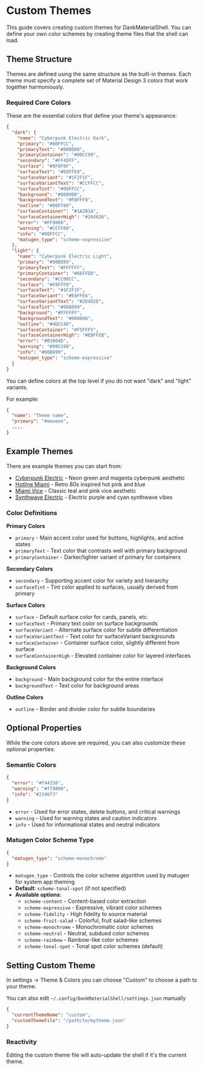 # Custom Themes

This guide covers creating custom themes for DankMaterialShell. You can define your own color schemes by creating theme files that the shell can load.

## Theme Structure

Themes are defined using the same structure as the built-in themes. Each theme must specify a complete set of Material Design 3 colors that work together harmoniously.

### Required Core Colors

These are the essential colors that define your theme's appearance:

```json
{
  "dark": {
    "name": "Cyberpunk Electric Dark",
    "primary": "#00FFCC",
    "primaryText": "#000000",
    "primaryContainer": "#00CC99",
    "secondary": "#FF4DFF",
    "surface": "#0F0F0F",
    "surfaceText": "#E0FFE0",
    "surfaceVariant": "#1F2F1F",
    "surfaceVariantText": "#CCFFCC",
    "surfaceTint": "#00FFCC",
    "background": "#000000",
    "backgroundText": "#F0FFF0",
    "outline": "#80FF80",
    "surfaceContainer": "#1A2B1A",
    "surfaceContainerHigh": "#264026",
    "error": "#FF0066",
    "warning": "#CCFF00",
    "info": "#00FFCC",
    "matugen_type": "scheme-expressive"
  },
  "light": {
    "name": "Cyberpunk Electric Light",
    "primary": "#00B899",
    "primaryText": "#FFFFFF",
    "primaryContainer": "#66FFDD",
    "secondary": "#CC00CC",
    "surface": "#F0FFF0",
    "surfaceText": "#1F2F1F",
    "surfaceVariant": "#E6FFE6",
    "surfaceVariantText": "#2D4D2D",
    "surfaceTint": "#00B899",
    "background": "#FFFFFF",
    "backgroundText": "#000000",
    "outline": "#4DCC4D",
    "surfaceContainer": "#F5FFF5",
    "surfaceContainerHigh": "#EBFFEB",
    "error": "#B3004D",
    "warning": "#99CC00",
    "info": "#00B899",
    "matugen_type": "scheme-expressive"
  }
}
```

You can define colors at the top level if you do not want "dark" and "light" variants.

For example:

```json
{
  "name": "Theme name",
  "primary": "#eeeeee",
  ....
}
```

## Example Themes

There are example themes you can start from:

- [Cyberpunk Electric](theme_cyberpunk_electric.json) - Neon green and magenta cyberpunk aesthetic
- [Hotline Miami](theme_hotline_miami.json) - Retro 80s inspired hot pink and blue
- [Miami Vice](theme_miami_vice.json) - Classic teal and pink vice aesthetic  
- [Synthwave Electric](theme_synthwave_electric.json) - Electric purple and cyan synthwave vibes

### Color Definitions

**Primary Colors**
- `primary` - Main accent color used for buttons, highlights, and active states
- `primaryText` - Text color that contrasts well with primary background
- `primaryContainer` - Darker/lighter variant of primary for containers

**Secondary Colors**  
- `secondary` - Supporting accent color for variety and hierarchy
- `surfaceTint` - Tint color applied to surfaces, usually derived from primary

**Surface Colors**
- `surface` - Default surface color for cards, panels, etc.
- `surfaceText` - Primary text color on surface backgrounds
- `surfaceVariant` - Alternate surface color for subtle differentiation
- `surfaceVariantText` - Text color for surfaceVariant backgrounds
- `surfaceContainer` - Container surface color, slightly different from surface
- `surfaceContainerHigh` - Elevated container color for layered interfaces

**Background Colors**
- `background` - Main background color for the entire interface
- `backgroundText` - Text color for background areas

**Outline Colors**
- `outline` - Border and divider color for subtle boundaries

## Optional Properties

While the core colors above are required, you can also customize these optional properties:

### Semantic Colors
```json
{
  "error": "#f44336",
  "warning": "#ff9800", 
  "info": "#2196f3"
}
```

- `error` - Used for error states, delete buttons, and critical warnings
- `warning` - Used for warning states and caution indicators
- `info` - Used for informational states and neutral indicators

### Matugen Color Scheme Type
```json
{
  "matugen_type": "scheme-monochrome"
}
```

- `matugen_type` - Controls the color scheme algorithm used by matugen for system app theming
- **Default**: `scheme-tonal-spot` (if not specified)
- **Available options**:
  - `scheme-content` - Content-based color extraction
  - `scheme-expressive` - Expressive, vibrant color schemes
  - `scheme-fidelity` - High fidelity to source material
  - `scheme-fruit-salad` - Colorful, fruit salad-like schemes
  - `scheme-monochrome` - Monochromatic color schemes
  - `scheme-neutral` - Neutral, subdued color schemes
  - `scheme-rainbow` - Rainbow-like color schemes
  - `scheme-tonal-spot` - Tonal spot color schemes (default)

## Setting Custom Theme

In settings -> Theme & Colors you can choose "Custom" to choose a path to your theme.

You can also edit `~/.config/DankMaterialShell/settings.json` manually

```json
{
  "currentThemeName": "custom",
  "customThemeFile": "/path/to/mytheme.json"
}
```

### Reactivity

Editing the custom theme file will auto-update the shell if it's the current theme.